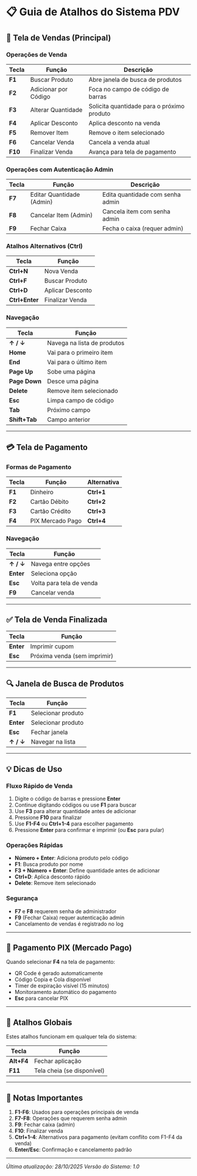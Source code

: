 # 📋 Guia de Atalhos do Sistema PDV

## 🛒 Tela de Vendas (Principal)

### Operações de Venda
| Tecla | Função | Descrição |
|-------|--------|-----------|
| **F1** | Buscar Produto | Abre janela de busca de produtos |
| **F2** | Adicionar por Código | Foca no campo de código de barras |
| **F3** | Alterar Quantidade | Solicita quantidade para o próximo produto |
| **F4** | Aplicar Desconto | Aplica desconto na venda |
| **F5** | Remover Item | Remove o item selecionado |
| **F6** | Cancelar Venda | Cancela a venda atual |
| **F10** | Finalizar Venda | Avança para tela de pagamento |

### Operações com Autenticação Admin
| Tecla | Função | Descrição |
|-------|--------|-----------|
| **F7** | Editar Quantidade (Admin) | Edita quantidade com senha admin |
| **F8** | Cancelar Item (Admin) | Cancela item com senha admin |
| **F9** | Fechar Caixa | Fecha o caixa (requer admin) |

### Atalhos Alternativos (Ctrl)
| Tecla | Função |
|-------|--------|
| **Ctrl+N** | Nova Venda |
| **Ctrl+F** | Buscar Produto |
| **Ctrl+D** | Aplicar Desconto |
| **Ctrl+Enter** | Finalizar Venda |

### Navegação
| Tecla | Função |
|-------|--------|
| **↑ / ↓** | Navega na lista de produtos |
| **Home** | Vai para o primeiro item |
| **End** | Vai para o último item |
| **Page Up** | Sobe uma página |
| **Page Down** | Desce uma página |
| **Delete** | Remove item selecionado |
| **Esc** | Limpa campo de código |
| **Tab** | Próximo campo |
| **Shift+Tab** | Campo anterior |

---

## 💳 Tela de Pagamento

### Formas de Pagamento
| Tecla | Função | Alternativa |
|-------|--------|-------------|
| **F1** | Dinheiro | **Ctrl+1** |
| **F2** | Cartão Débito | **Ctrl+2** |
| **F3** | Cartão Crédito | **Ctrl+3** |
| **F4** | PIX Mercado Pago | **Ctrl+4** |

### Navegação
| Tecla | Função |
|-------|--------|
| **↑ / ↓** | Navega entre opções |
| **Enter** | Seleciona opção |
| **Esc** | Volta para tela de venda |
| **F9** | Cancelar venda |

---

## ✅ Tela de Venda Finalizada

| Tecla | Função |
|-------|--------|
| **Enter** | Imprimir cupom |
| **Esc** | Próxima venda (sem imprimir) |

---

## 🔍 Janela de Busca de Produtos

| Tecla | Função |
|-------|--------|
| **F1** | Selecionar produto |
| **Enter** | Selecionar produto |
| **Esc** | Fechar janela |
| **↑ / ↓** | Navegar na lista |

---

## 💡 Dicas de Uso

### Fluxo Rápido de Venda
1. Digite o código de barras e pressione **Enter**
2. Continue digitando códigos ou use **F1** para buscar
3. Use **F3** para alterar quantidade antes de adicionar
4. Pressione **F10** para finalizar
5. Use **F1-F4** ou **Ctrl+1-4** para escolher pagamento
6. Pressione **Enter** para confirmar e imprimir (ou **Esc** para pular)

### Operações Rápidas
- **Número + Enter**: Adiciona produto pelo código
- **F1**: Busca produto por nome
- **F3 + Número + Enter**: Define quantidade antes de adicionar
- **Ctrl+D**: Aplica desconto rápido
- **Delete**: Remove item selecionado

### Segurança
- **F7** e **F8** requerem senha de administrador
- **F9** (Fechar Caixa) requer autenticação admin
- Cancelamento de vendas é registrado no log

---

## 📱 Pagamento PIX (Mercado Pago)

Quando selecionar **F4** na tela de pagamento:
- QR Code é gerado automaticamente
- Código Copia e Cola disponível
- Timer de expiração visível (15 minutos)
- Monitoramento automático do pagamento
- **Esc** para cancelar PIX

---

## 🎯 Atalhos Globais

Estes atalhos funcionam em qualquer tela do sistema:

| Tecla | Função |
|-------|--------|
| **Alt+F4** | Fechar aplicação |
| **F11** | Tela cheia (se disponível) |

---

## 📝 Notas Importantes

1. **F1-F6**: Usados para operações principais de venda
2. **F7-F8**: Operações que requerem senha admin
3. **F9**: Fechar caixa (admin)
4. **F10**: Finalizar venda
5. **Ctrl+1-4**: Alternativos para pagamento (evitam conflito com F1-F4 da venda)
6. **Enter/Esc**: Confirmação e cancelamento padrão

---

*Última atualização: 28/10/2025*
*Versão do Sistema: 1.0*

